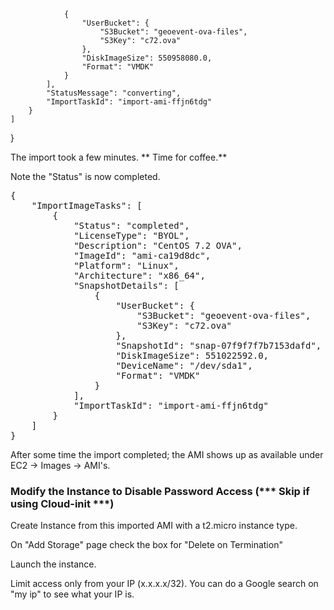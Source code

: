                 {
                    "UserBucket": {
                        "S3Bucket": "geoevent-ova-files", 
                        "S3Key": "c72.ova"
                    }, 
                    "DiskImageSize": 550958080.0, 
                    "Format": "VMDK"
                }
            ], 
            "StatusMessage": "converting", 
            "ImportTaskId": "import-ami-ffjn6tdg"
        }
    ]
}
</pre>

The import took a few minutes.  ** Time for coffee.**

Note the "Status" is now completed.

<pre>
{
    "ImportImageTasks": [
        {
            "Status": "completed", 
            "LicenseType": "BYOL", 
            "Description": "CentOS 7.2 OVA", 
            "ImageId": "ami-ca19d8dc", 
            "Platform": "Linux", 
            "Architecture": "x86_64", 
            "SnapshotDetails": [
                {
                    "UserBucket": {
                        "S3Bucket": "geoevent-ova-files", 
                        "S3Key": "c72.ova"
                    }, 
                    "SnapshotId": "snap-07f9f7f7b7153dafd", 
                    "DiskImageSize": 551022592.0, 
                    "DeviceName": "/dev/sda1", 
                    "Format": "VMDK"
                }
            ], 
            "ImportTaskId": "import-ami-ffjn6tdg"
        }
    ]
}
</pre>

After some time the import completed; the AMI shows up as available under EC2 -&gt; Images -&gt; AMI's.   

### Modify the Instance to Disable Password Access  (*** Skip if using Cloud-init ***)

Create Instance from this imported AMI with a t2.micro instance type.

On "Add Storage" page check the box for "Delete on Termination"

Launch the instance.

Limit access only from your IP  (x.x.x.x/32).  You can do a Google search on "my ip" to see what your IP is.
